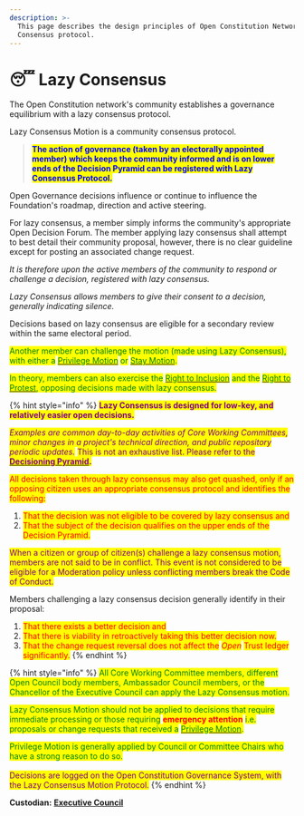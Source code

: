```yaml
---
description: >-
  This page describes the design principles of Open Constitution Network's Lazy
  Consensus protocol.
---
```


# 😴 Lazy Consensus

The Open Constitution network's community establishes a governance equilibrium with a lazy consensus protocol.

Lazy Consensus Motion is a community consensus protocol.

> <mark style="color:blue;">**The action of governance (taken by an electorally appointed member) which keeps the community informed and is on lower ends of the Decision Pyramid can be registered with Lazy Consensus Protocol.**</mark>&#x20;

Open Governance decisions influence or continue to influence the Foundation's roadmap, direction and active steering.

For lazy consensus, a member simply informs the community's appropriate Open Decision Forum. The member applying lazy consensus shall attempt to best detail their community proposal, however, there is no clear guideline except for posting an associated change request.&#x20;

_It is therefore upon the active members of the community to respond or challenge a decision, registered with lazy consensus._&#x20;

_Lazy Consensus allows members to give their consent to a decision, generally indicating silence._

Decisions based on lazy consensus are eligible for a secondary review within the same electoral period.&#x20;

<mark style="color:green;">Another member can challenge the motion (made using Lazy Consensus), with either a</mark> [<mark style="color:green;">Privilege Motion</mark>](privilege-motion.md) <mark style="color:green;">or</mark> [<mark style="color:green;">Stay Motion</mark>](stay-motion.md)<mark style="color:green;">.</mark>&#x20;

<mark style="color:green;">In theory, members can also exercise the</mark> [<mark style="color:green;">Right to Inclusion</mark>](right-to-inclusion.md) <mark style="color:green;">and the</mark> [<mark style="color:green;">Right to Protest</mark>](right-to-protest.md)<mark style="color:green;">, opposing decisions made with lazy consensus.</mark>

{% hint style="info" %}
<mark style="color:purple;">**Lazy Consensus is designed for low-key, and relatively easier open decisions.**</mark>&#x20;

_<mark style="color:purple;">Examples are common day-to-day activities of Core Working Committees, minor changes in a project's technical direction, and public repository periodic updates.</mark>_ <mark style="color:purple;"></mark><mark style="color:purple;">This is not an exhaustive list. Please refer to the</mark> [<mark style="color:purple;">**Decisioning Pyramid**</mark>](decisioning-pyramid.md)<mark style="color:purple;">**.**</mark>

<mark style="color:red;">All decisions taken through lazy consensus may also get quashed, only if an opposing citizen uses an appropriate consensus protocol and identifies the following:</mark>

1. <mark style="color:red;">That the decision was not eligible to be covered by lazy consensus and</mark>
2. <mark style="color:red;">That the subject of the decision qualifies on the upper ends of the Decision Pyramid.</mark>

<mark style="color:purple;">When a citizen or group of citizen(s) challenge a lazy consensus motion, members are not said to be in conflict. This event is not considered to be eligible for a Moderation policy unless conflicting members break the Code of Conduct.</mark>&#x20;

Members challenging a lazy consensus decision generally identify in their proposal:

1. &#x20;<mark style="color:red;">That there exists a better decision and</mark>&#x20;
2. <mark style="color:red;">That there is viability in retroactively taking this better decision now.</mark>
3. <mark style="color:red;">That the change request reversal does not affect the</mark> <mark style="color:red;"></mark>_<mark style="color:red;">Open</mark>_ <mark style="color:red;"></mark><mark style="color:red;">Trust ledger significantly.</mark>
{% endhint %}

{% hint style="info" %}
<mark style="color:green;">All Core Working Committee members, different Open Council body members, Ambassador Council members, or the Chancellor of the Executive Council can apply the Lazy Consensus motion.</mark>

<mark style="color:green;">Lazy Consensus Motion should not be applied to decisions that require immediate processing or those requiring</mark> <mark style="color:red;">**emergency attention**</mark> <mark style="color:green;">i.e. proposals or change requests that received a</mark> [<mark style="color:green;">Privilege Motion</mark>](privilege-motion.md)<mark style="color:green;">.</mark>&#x20;

<mark style="color:green;">Privilege Motion is generally applied by Council or Committee Chairs who have a strong reason to do so.</mark> \
\
<mark style="color:purple;">Decisions are logged on the Open Constitution Governance System, with the Lazy Consensus Motion Protocol.</mark>
{% endhint %}

**Custodian:** [**Executive Council**](../../foundation/executive-council.md)
